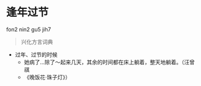 # 逢年过节
fon2 nin2 gu5 jih7
> 兴化方言词典
- 过年、过节的时候
  - 她病了…除了～起来几天，其余的时间都在床上躺着，整天地躺着。（汪曾祺
  - 《晚饭花·珠子灯》）
